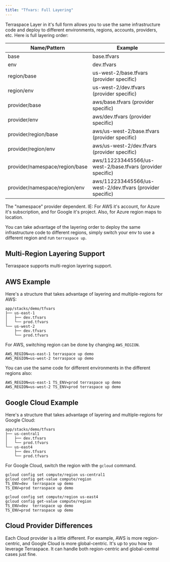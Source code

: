 ```yaml
---
title: "Tfvars: Full Layering"
---
```


Terraspace Layer in it's full form allows you to use the same infrastructure code and deploy to different environments, regions, accounts, providers, etc. Here is full layering order:

Name/Pattern                   | Example
-------------------------------|---------------
base                           | base.tfvars
env                            | dev.tfvars
region/base                    | us-west-2/base.tfvars (provider specific)
region/env                     | us-west-2/dev.tfvars (provider specific)
provider/base                  | aws/base.tfvars (provider specific)
provider/env                   | aws/dev.tfvars (provider specific)
provider/region/base           | aws/us-west-2/base.tfvars (provider specific)
provider/region/env            | aws/us-west-2/dev.tfvars (provider specific)
provider/namespace/region/base | aws/112233445566/us-west-2/base.tfvars (provider specific)
provider/namespace/region/env  | aws/112233445566/us-west-2/dev.tfvars (provider specific)

The "namespace" provider dependent. IE: For AWS it's account, for Azure it's subscription, and for Google it's project. Also, for Azure region maps to location.

You can take advantage of the layering order to deploy the same infrastructure code to different regions, simply switch your env to use a different region and run `terraspace up`.

## Multi-Region Layering Support

Terraspace supports multi-region layering support.

## AWS Example

Here's a structure that takes advantage of layering and multiple-regions for AWS:

    app/stacks/demo/tfvars
    ├── us-east-1
    │   ├── dev.tfvars
    │   └── prod.tfvars
    └── us-west-2
        ├── dev.tfvars
        └── prod.tfvars

For AWS, switching region can be done by changing `AWS_REGION`.

    AWS_REGION=us-east-1 terraspace up demo
    AWS_REGION=us-west-2 terraspace up demo

You can use the same code for different environments in the different regions also:

    AWS_REGION=us-east-1 TS_ENV=prod terraspace up demo
    AWS_REGION=us-west-2 TS_ENV=prod terraspace up demo

## Google Cloud Example

Here's a structure that takes advantage of layering and multiple-regions for Google Cloud:

    app/stacks/demo/tfvars
    ├── us-central1
    │   ├── dev.tfvars
    │   └── prod.tfvars
    └── us-east4
        ├── dev.tfvars
        └── prod.tfvars

For Google Cloud, switch the region with the `gcloud` command.

    gcloud config set compute/region us-central1
    gcloud config get-value compute/region
    TS_ENV=dev  terraspace up demo
    TS_ENV=prod terraspace up demo

    gcloud config set compute/region us-east4
    gcloud config get-value compute/region
    TS_ENV=dev  terraspace up demo
    TS_ENV=prod terraspace up demo

## Cloud Provider Differences

Each Cloud provider is a little different. For example, AWS is more region-centric, and Google Cloud is more global-centric. It's up to you how to leverage Terraspace. It can handle both region-centric and global-central cases just fine.
